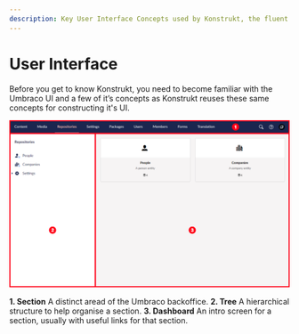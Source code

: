 ```yaml
---
description: Key User Interface Concepts used by Konstrukt, the fluent administration panel builder for Umbraco.
---
```


# User Interface

Before you get to know Konstrukt, you need to become familiar with the Umbraco UI and a few of it’s concepts as Konstrukt reuses these same concepts for constructing it's UI.

![Sections, Trees and Dashboards](../images/ui_01.png)

**1. Section** A distinct aread of the Umbraco backoffice.
**2. Tree** A hierarchical structure to help organise a section.
**3. Dashboard** An intro screen for a section, usually with useful links for that section.